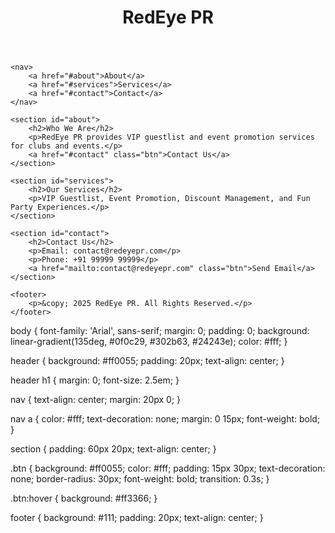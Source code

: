<!DOCTYPE html>
<html lang="en">
<head>
    <meta charset="UTF-8">
    <meta name="viewport" content="width=device-width, initial-scale=1.0">
    <title>RedEye PR</title>
    <link rel="stylesheet" href="style.css">
</head>
<body>
    <header>
        <h1>RedEye PR</h1>
    </header>

    <nav>
        <a href="#about">About</a>
        <a href="#services">Services</a>
        <a href="#contact">Contact</a>
    </nav>

    <section id="about">
        <h2>Who We Are</h2>
        <p>RedEye PR provides VIP guestlist and event promotion services for clubs and events.</p>
        <a href="#contact" class="btn">Contact Us</a>
    </section>

    <section id="services">
        <h2>Our Services</h2>
        <p>VIP Guestlist, Event Promotion, Discount Management, and Fun Party Experiences.</p>
    </section>

    <section id="contact">
        <h2>Contact Us</h2>
        <p>Email: contact@redeyepr.com</p>
        <p>Phone: +91 99999 99999</p>
        <a href="mailto:contact@redeyepr.com" class="btn">Send Email</a>
    </section>

    <footer>
        <p>&copy; 2025 RedEye PR. All Rights Reserved.</p>
    </footer>
</body>
</html>
    body {
    font-family: 'Arial', sans-serif;
    margin: 0;
    padding: 0;
    background: linear-gradient(135deg, #0f0c29, #302b63, #24243e);
    color: #fff;
}

header {
    background: #ff0055;
    padding: 20px;
    text-align: center;
}

header h1 {
    margin: 0;
    font-size: 2.5em;
}

nav {
    text-align: center;
    margin: 20px 0;
}

nav a {
    color: #fff;
    text-decoration: none;
    margin: 0 15px;
    font-weight: bold;
}

section {
    padding: 60px 20px;
    text-align: center;
}

.btn {
    background: #ff0055;
    color: #fff;
    padding: 15px 30px;
    text-decoration: none;
    border-radius: 30px;
    font-weight: bold;
    transition: 0.3s;
}

.btn:hover {
    background: #ff3366;
}

footer {
    background: #111;
    padding: 20px;
    text-align: center;
}
